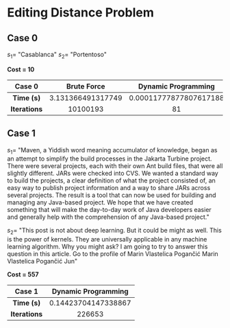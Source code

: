 # Editing Distance Problem

## Case 0
$s_1 =$ "Casablanca"
$s_2 =$ "Portentoso"

**Cost = 10**

|   **Case 0**   |     **Brute Force**    |    **Dynamic Programming**    |
|:--------------:|:----------------------:|:-----------------------------:|
|  **Time (s)**  |    3.131366491317749   |     0.00011777877807617188    |
| **Iterations** |        10100193        |               81              |

## Case 1
$s_1 =$ "Maven, a Yiddish word meaning accumulator of knowledge, began as an attempt to simplify the build processes in the Jakarta Turbine project. There were several projects, each with their own Ant build files, that were all slightly different. JARs were checked into CVS. We wanted a standard way to build the projects, a clear definition of what the project consisted of, an easy way to publish project information and a way to share JARs across several projects. The result is a tool that can now be used for building and managing any Java-based project. We hope that we have created something that will make the day-to-day work of Java developers easier and generally help with the comprehension of any Java-based project."

$s_2 =$ "This post is not about deep learning. But it could be might as well. This is the power of kernels. They are universally applicable in any machine learning algorithm. Why you might ask? I am going to try to answer this question in this article. Go to the profile of Marin Vlastelica Pogančić Marin Vlastelica Pogančić Jun"

**Cost = 557**

|   **Case 1**   |    **Dynamic Programming**    |
|:--------------:|:-----------------------------:|
|  **Time (s)**  |      0.14423704147338867      |
| **Iterations** |            226653             |
